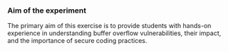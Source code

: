 ### Aim of the experiment
The primary aim of this exercise is to provide students with hands-on experience in understanding buffer overflow vulnerabilities, their impact, and the importance of secure coding practices.
